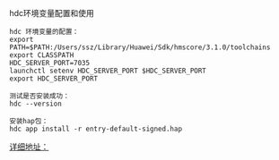 
hdc环境变量配置和使用
```
hdc 环境变量的配置：
export PATH=$PATH:/Users/ssz/Library/Huawei/Sdk/hmscore/3.1.0/toolchains
export CLASSPATH
HDC_SERVER_PORT=7035
launchctl setenv HDC_SERVER_PORT $HDC_SERVER_PORT
export HDC_SERVER_PORT

测试是否安装成功：
hdc --version

安装hap包：
hdc app install -r entry-default-signed.hap
```
[详细地址：](https://developer.huawei.com/consumer/cn/forum/topic/0204873000578660546)